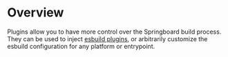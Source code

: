 # Overview

Plugins allow you to have more control over the Springboard build process. They can be used to inject [esbuild plugins](https://esbuild.github.io/plugins), or arbitrarily customize the esbuild configuration for any platform or entrypoint.